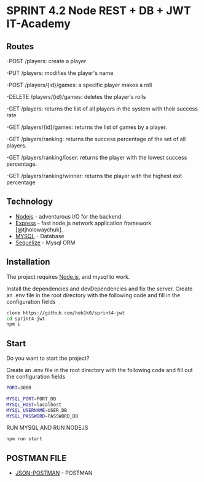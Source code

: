 
# SPRINT 4.2 Node REST + DB + JWT IT-Academy

## Routes

-POST /players: create a player

-PUT /players: modifies the player's name

-POST /players/{id}/games: a specific player makes a roll

-DELETE /players/{id}/games: deletes the player's rolls

-GET /players: returns the list of all players in the system with their success rate

-GET /players/{id}/games: returns the list of games by a player.

-GET /players/ranking: returns the success percentage of the set of all players.

-GET /players/ranking/loser: returns the player with the lowest success percentage.

-GET /players/ranking/winner: returns the player with the highest exit percentage

## Technology

- [Nodejs](https://nodejs.org/en/) - adventurous I/O for the backend.
- [Express](https://expressjs.com/es/) - fast node.js network application framework [@tjholowaychuk].
- [MYSQL](https://www.mysql.com/) - Database 
- [Sequelize](https://sequelize.org/) - Mysql ORM

## Installation

The project requires [Node.js](https://nodejs.org/), and mysql to work.

Install the dependencies and devDependencies and fix the server.
Create an .env file in the root directory with the following code and fill in the configuration fields


```sh
clone https://github.com/heb1k0/sprint4-jwt
cd sprint4-jwt
npm i
```

## Start

Do you want to start the project?

Create an .env file in the root directory with the following code and fill out the configuration fields

````sh
PORT=3000

MYSQL_PORT=PORT_DB
MYSQL_HOST=localhost
MYSQL_USERNAME=USER_DB
MYSQL_PASSWORD=PASSWORD_DB
``````

RUN MYSQL AND RUN NODEJS

````sh
npm run start
``````
## POSTMAN FILE

- [JSON-POSTMAN](https://github.com/heb1k0/sprint4-jwt/blob/main/Sprint4-jwt.postman_collection.json) - POSTMAN

